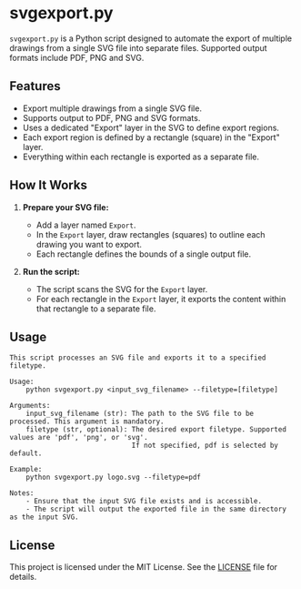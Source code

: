 # svgexport.py

`svgexport.py` is a Python script designed to automate the export of multiple drawings from a single SVG file into separate files. Supported output formats include PDF, PNG and SVG.

## Features

- Export multiple drawings from a single SVG file.
- Supports output to PDF, PNG and SVG formats.
- Uses a dedicated "Export" layer in the SVG to define export regions.
- Each export region is defined by a rectangle (square) in the "Export" layer.
- Everything within each rectangle is exported as a separate file.

## How It Works

1. **Prepare your SVG file:**
    - Add a layer named `Export`.
    - In the `Export` layer, draw rectangles (squares) to outline each drawing you want to export.
    - Each rectangle defines the bounds of a single output file.

2. **Run the script:**
    - The script scans the SVG for the `Export` layer.
    - For each rectangle in the `Export` layer, it exports the content within that rectangle to a separate file.

## Usage
```
This script processes an SVG file and exports it to a specified filetype.

Usage:
    python svgexport.py <input_svg_filename> --filetype=[filetype]

Arguments:
    input_svg_filename (str): The path to the SVG file to be processed. This argument is mandatory.
    filetype (str, optional): The desired export filetype. Supported values are 'pdf', 'png', or 'svg'. 
                              If not specified, pdf is selected by default.

Example:
    python svgexport.py logo.svg --filetype=pdf

Notes:
    - Ensure that the input SVG file exists and is accessible.
    - The script will output the exported file in the same directory as the input SVG.
```

## License

This project is licensed under the MIT License. See the [LICENSE](LICENSE) file for details.
